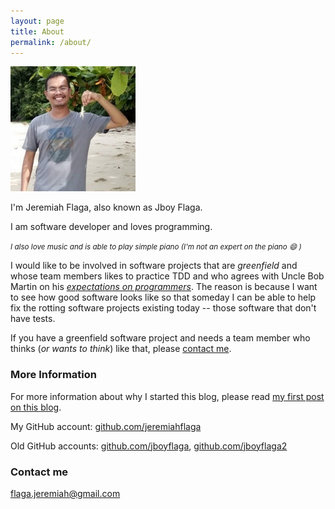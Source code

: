 ```yaml
---
layout: page
title: About
permalink: /about/
---
```



<div class="float-right">
    <img src="/images/jboy-with-starfish(200x200).jpg" />
</div>

<!--<div class="sidebar">
    <img src="/images/Jboy2017-Real-2(200x200).jpg" width="70px" />
</div>-->

I'm Jeremiah Flaga, also known as Jboy Flaga.

I am software developer and loves programming.

<small>_I also love music and is able to play simple piano (I'm not an expert on the piano :smile: )_</small>

I would like to be involved in software projects that are _greenfield_ and whose team members likes to practice TDD and who agrees with Uncle Bob Martin on his [_expectations on programmers_](/2017/05/13/expecting-professionalism-by-uncle-bob-martin/). The reason is because I want to see how good software looks like so that someday I can be able to help fix the rotting software projects existing today -- those software that don't have tests.

If you have a greenfield software project and needs a team member who thinks (_or wants to think_) like that, please [contact me](mailto:flaga.jeremiah@gmail.com).


### More Information

For more information about why I started this blog, please read [my first post on this blog](/2017/03/12/moving-my-blog-to-github-again/).

My GitHub account: [github.com/jeremiahflaga](https://github.com/jeremiahflaga)

Old GitHub accounts: [github.com/jboyflaga](https://github.com/jboyflaga), [github.com/jboyflaga2](https://github.com/jboyflaga2)


### Contact me

[flaga.jeremiah@gmail.com](mailto:flaga.jeremiah@gmail.com)
